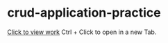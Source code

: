 # crud-application-practice
<a target="_blank" href="https://frozen-thicket-69714.herokuapp.com/">Click to view work</a> 
Ctrl + Click to open in a new Tab.
